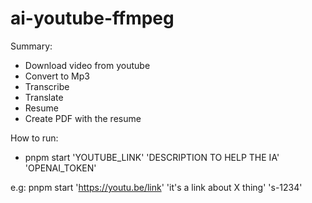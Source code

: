 # ai-youtube-ffmpeg

Summary:
- Download video from youtube
- Convert to Mp3
- Transcribe
- Translate
- Resume
- Create PDF with the resume

How to run:
- pnpm start 'YOUTUBE_LINK' 'DESCRIPTION TO HELP THE IA' 'OPENAI_TOKEN'

e.g: pnpm start 'https://youtu.be/link' 'it's a link about X thing' 's-1234'
